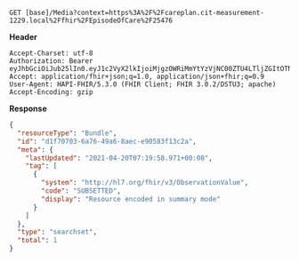 `GET [base]/Media?context=https%3A%2F%2Fcareplan.cit-measurement-1229.local%2Ffhir%2FEpisodeOfCare%2F25476`

__Header__
```
Accept-Charset: utf-8
Authorization: Bearer eyJhbGciOiJub25lIn0.eyJ1c2VyX2lkIjoiMjgzOWRiMmYtYzVjNC00ZTU4LTljZGItOTNhMDQwMjc4ZDdmIiwicmVhbG1fYWNjZXNzIjp7InJvbGVzIjpbIk1lZGlhLnNlYXJjaCIsIlF1ZXN0aW9ubmFpcmVSZXNwb25zZS5zZWFyY2giLCJPYnNlcnZhdGlvbi5zZWFyY2giXX0sInVzZXJfdHlwZSI6IlNZU1RFTSJ9.
Accept: application/fhir+json;q=1.0, application/json+fhir;q=0.9
User-Agent: HAPI-FHIR/5.3.0 (FHIR Client; FHIR 3.0.2/DSTU3; apache)
Accept-Encoding: gzip
```



__Response__
```json
{
  "resourceType": "Bundle",
  "id": "d1f70703-6a76-49a6-8aec-e90583f13c2a",
  "meta": {
    "lastUpdated": "2021-04-20T07:19:58.971+00:00",
    "tag": [
      {
        "system": "http://hl7.org/fhir/v3/ObservationValue",
        "code": "SUBSETTED",
        "display": "Resource encoded in summary mode"
      }
    ]
  },
  "type": "searchset",
  "total": 1
}
```